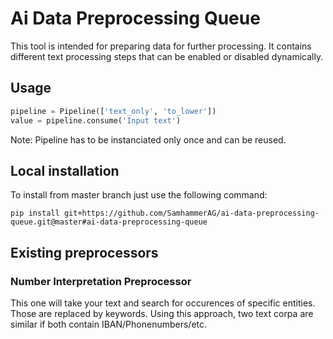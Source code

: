 # Ai Data Preprocessing Queue

This tool is intended for preparing data for further processing.
It contains different text processing steps that can be enabled or disabled dynamically.

## Usage
```python
pipeline = Pipeline(['text_only', 'to_lower'])
value = pipeline.consume('Input text')
```
Note: Pipeline has to be instanciated only once and can be reused.

## Local installation

To install from master branch just use the following command:
```
pip install git+https://github.com/SamhammerAG/ai-data-preprocessing-queue.git@master#ai-data-preprocessing-queue
```

## Existing preprocessors

### Number Interpretation Preprocessor
This one will take your text and search for occurences of specific entities. Those are replaced by keywords. Using this approach, two text corpa are similar if both contain IBAN/Phonenumbers/etc.

